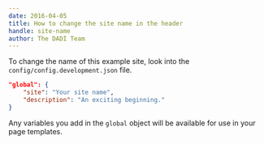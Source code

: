 ```yaml
---
date: 2016-04-05
title: How to change the site name in the header
handle: site-name
author: The DADI Team
---
```


To change the name of this example site, look into the `config/config.development.json` file.

```JSON
"global": {
	"site": "Your site name",
	"description": "An exciting beginning."
}
```

Any variables you add in the `global` object will be available for use in your page templates. 